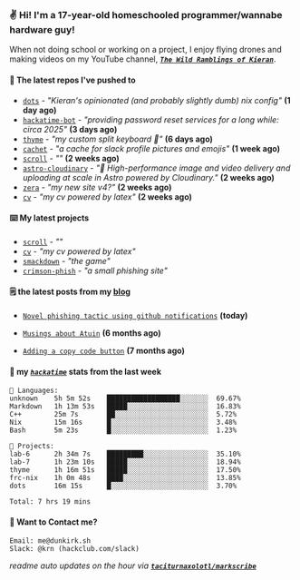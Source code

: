 ### ✌️ Hi! I'm a 17-year-old homeschooled programmer/wannabe hardware guy!

When not doing school or working on a project, I enjoy flying drones and making videos on my YouTube channel, [**_`The Wild Ramblings of Kieran`_**](https://youtube.com/@kieran.rambles).

#### 👷 The latest repos I've pushed to

- [`dots`](https://github.com/taciturnaxolotl/dots) - _"Kieran's opinionated (and probably slightly dumb) nix config"_ **(1 day ago)**
- [`hackatime-bot`](https://github.com/taciturnaxolotl/hackatime-bot) - _"providing password reset services for a long while: circa 2025"_ **(3 days ago)**
- [`thyme`](https://github.com/taciturnaxolotl/thyme) - _"my custom split keyboard 🫶"_ **(6 days ago)**
- [`cachet`](https://github.com/taciturnaxolotl/cachet) - _"a cache for slack profile pictures and emojis"_ **(1 week ago)**
- [`scroll`](https://github.com/taciturnaxolotl/scroll) - _""_ **(2 weeks ago)**
- [`astro-cloudinary`](https://github.com/cloudinary-community/astro-cloudinary) - _"🚀 High-performance image and video delivery and uploading at scale in Astro powered by Cloudinary."_ **(2 weeks ago)**
- [`zera`](https://github.com/taciturnaxolotl/zera) - _"my new site v4?"_ **(2 weeks ago)**
- [`cv`](https://github.com/taciturnaxolotl/cv) - _"my cv powered by latex"_ **(2 weeks ago)**

#### ⌨️ My latest projects

- [`scroll`](https://github.com/taciturnaxolotl/scroll) - _""_
- [`cv`](https://github.com/taciturnaxolotl/cv) - _"my cv powered by latex"_
- [`smackdown`](https://github.com/taciturnaxolotl/smackdown) - _"the game"_
- [`crimson-phish`](https://github.com/taciturnaxolotl/crimson-phish) - _"a small phishing site"_

#### 🗒️ the latest posts from my [blog](https://dunkirk.sh)

- [`Novel phishing tactic using github notifications`](https://dunkirk.sh/blog/github-phishing/) **(today)**

- [`Musings about Atuin`](https://dunkirk.sh/blog/atuin/) **(6 months ago)**

- [`Adding a copy code button`](https://dunkirk.sh/blog/adding-a-copy-button/) **(7 months ago)**



#### 📡 my [_`hackatime`_](https://waka.hackclub.com) stats from the last week

```text
💾 Languages:
unknown    5h 5m 52s    ██████████████████░░░░░░░  69.67%
Markdown   1h 13m 53s   █████░░░░░░░░░░░░░░░░░░░░  16.83%
C++        25m 7s       ██░░░░░░░░░░░░░░░░░░░░░░░  5.72%
Nix        15m 16s      █░░░░░░░░░░░░░░░░░░░░░░░░  3.48%
Bash       5m 23s       █░░░░░░░░░░░░░░░░░░░░░░░░  1.23%

💼 Projects:
lab-6      2h 34m 7s    █████████░░░░░░░░░░░░░░░░  35.10%
lab-7      1h 23m 10s   █████░░░░░░░░░░░░░░░░░░░░  18.94%
thyme      1h 16m 51s   █████░░░░░░░░░░░░░░░░░░░░  17.50%
frc-nix    1h 0m 48s    ████░░░░░░░░░░░░░░░░░░░░░  13.85%
dots       16m 15s      █░░░░░░░░░░░░░░░░░░░░░░░░  3.70%

Total: 7 hrs 19 mins
```

#### 📮 Want to Contact me?

```text
Email: me@dunkirk.sh
Slack: @krn (hackclub.com/slack)
```

_readme auto updates on the hour via [**`taciturnaxolotl/markscribe`**](https://github.com/taciturnaxolotl/markscribe)_
